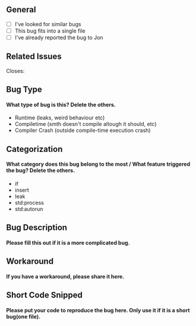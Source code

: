 ## General

- [ ] I've looked for similar bugs
- [ ] This bug fits into a single file
- [ ] I've already reported the bug to Jon

## Related Issues
Closes: 

## Bug Type
#### What type of bug is this? Delete the others.
- Runtime (leaks, weird behaviour etc)
- Compiletime (smth doesn't compile altough it should, etc)
- Compiler Crash (outside compile-time execution crash)

## Categorization
#### What category does this bug belong to the most / What feature triggered the bug? Delete the others.
- if
- insert
- leak
- std:process
- std:autorun

## Bug Description
#### Please fill this out if it is a more complicated bug.



## Workaround
#### If you have a workaround, please share it here.



## Short Code Snipped
#### Please put your code to reproduce the bug here. Only use it if it is a short bug(one file).

```c

```
